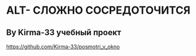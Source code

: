# ALT- **СЛОЖНО СОСРЕДОТОЧИТСЯ**
## By Kirma-33 учебный проект 
https://github.com/Kirma-33/posmotri_v_okno